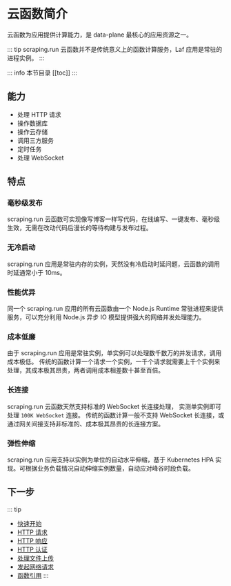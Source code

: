 
# 云函数简介

云函数为应用提供计算能力，是 data-plane 最核心的应用资源之一。

::: tip
scraping.run 云函数并不是传统意义上的函数计算服务，Laf 应用是常驻的进程实例。
:::

::: info 本节目录
[[toc]]
:::

## 能力

- 处理 HTTP 请求
- 操作数据库
- 操作云存储
- 调用三方服务
- 定时任务
- 处理 WebSocket


## 特点

### 毫秒级发布

scraping.run 云函数可实现像写博客一样写代码，在线编写、一键发布、毫秒级生效，无需在改动代码后漫长的等待构建与发布过程。

### 无冷启动

scraping.run 应用是常驻内存的实例，天然没有冷启动时延问题，云函数的调用时延通常小于 10ms。

### 性能优异

同一个 scraping.run 应用的所有云函数由一个 Node.js Runtime 常驻进程来提供服务，可以充分利用 Node.js 异步 IO 模型提供强大的网络并发处理能力。

### 成本低廉

由于 scraping.run 应用是常驻实例，单实例可以处理数千数万的并发请求，调用成本极低。
传统的函数计算一个请求一个实例，一千个请求就需要上千个实例来处理，其成本极其昂贵，两者调用成本相差数十甚至百倍。

### 长连接

scraping.run 云函数天然支持标准的 WebSocket 长连接处理， 实测单实例即可处理 `100K WebSocket` 连接。
传统的函数计算一般不支持 WebSocket 长连接，或通过网关间接支持非标准的、成本极其昂贵的长连接方案。

### 弹性伸缩

scraping.run 应用支持以实例为单位的自动水平伸缩，基于 Kubernetes HPA 实现。可根据业务负载情况自动伸缩实例数量，自动应对峰谷时段负载。

## 下一步
::: tip
- [快速开始](./quick-start.md)
- [HTTP 请求](./request.md)
- [HTTP 响应](./response.md)
- [HTTP 认证](./auth.md)
- [处理文件上传](./files.md)
- [发起网络请求](./fetch.md)
- [函数引用](./import.md)
:::

